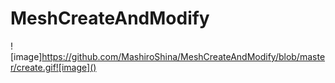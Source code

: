 # MeshCreateAndModify
![image]https://github.com/MashiroShina/MeshCreateAndModify/blob/master/create.gif![image]()
